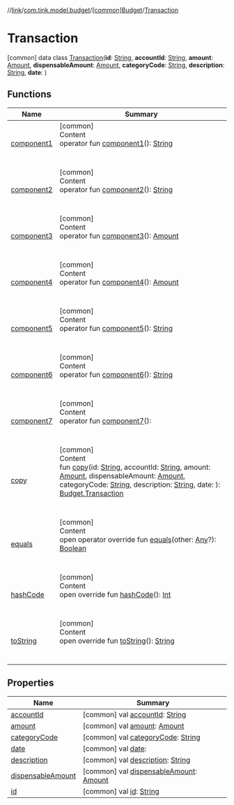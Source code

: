 //[link](../../../index.md)/[com.tink.model.budget](../../index.md)/[[common]Budget](../index.md)/[Transaction](index.md)



# Transaction  
 [common] data class [Transaction](index.md)(**id**: [String](https://kotlinlang.org/api/latest/jvm/stdlib/kotlin/-string/index.html), **accountId**: [String](https://kotlinlang.org/api/latest/jvm/stdlib/kotlin/-string/index.html), **amount**: [Amount](../../../com.tink.model.misc/[common]-amount/index.md), **dispensableAmount**: [Amount](../../../com.tink.model.misc/[common]-amount/index.md), **categoryCode**: [String](https://kotlinlang.org/api/latest/jvm/stdlib/kotlin/-string/index.html), **description**: [String](https://kotlinlang.org/api/latest/jvm/stdlib/kotlin/-string/index.html), **date**: <ERROR CLASS>)   


## Functions  
  
|  Name|  Summary| 
|---|---|
| <a name="com.tink.model.budget/Budget.Transaction/component1/#/PointingToDeclaration/"></a>[component1](component1.md)| <a name="com.tink.model.budget/Budget.Transaction/component1/#/PointingToDeclaration/"></a>[common]  <br>Content  <br>operator fun [component1](component1.md)(): [String](https://kotlinlang.org/api/latest/jvm/stdlib/kotlin/-string/index.html)  <br><br><br>
| <a name="com.tink.model.budget/Budget.Transaction/component2/#/PointingToDeclaration/"></a>[component2](component2.md)| <a name="com.tink.model.budget/Budget.Transaction/component2/#/PointingToDeclaration/"></a>[common]  <br>Content  <br>operator fun [component2](component2.md)(): [String](https://kotlinlang.org/api/latest/jvm/stdlib/kotlin/-string/index.html)  <br><br><br>
| <a name="com.tink.model.budget/Budget.Transaction/component3/#/PointingToDeclaration/"></a>[component3](component3.md)| <a name="com.tink.model.budget/Budget.Transaction/component3/#/PointingToDeclaration/"></a>[common]  <br>Content  <br>operator fun [component3](component3.md)(): [Amount](../../../com.tink.model.misc/[common]-amount/index.md)  <br><br><br>
| <a name="com.tink.model.budget/Budget.Transaction/component4/#/PointingToDeclaration/"></a>[component4](component4.md)| <a name="com.tink.model.budget/Budget.Transaction/component4/#/PointingToDeclaration/"></a>[common]  <br>Content  <br>operator fun [component4](component4.md)(): [Amount](../../../com.tink.model.misc/[common]-amount/index.md)  <br><br><br>
| <a name="com.tink.model.budget/Budget.Transaction/component5/#/PointingToDeclaration/"></a>[component5](component5.md)| <a name="com.tink.model.budget/Budget.Transaction/component5/#/PointingToDeclaration/"></a>[common]  <br>Content  <br>operator fun [component5](component5.md)(): [String](https://kotlinlang.org/api/latest/jvm/stdlib/kotlin/-string/index.html)  <br><br><br>
| <a name="com.tink.model.budget/Budget.Transaction/component6/#/PointingToDeclaration/"></a>[component6](component6.md)| <a name="com.tink.model.budget/Budget.Transaction/component6/#/PointingToDeclaration/"></a>[common]  <br>Content  <br>operator fun [component6](component6.md)(): [String](https://kotlinlang.org/api/latest/jvm/stdlib/kotlin/-string/index.html)  <br><br><br>
| <a name="com.tink.model.budget/Budget.Transaction/component7/#/PointingToDeclaration/"></a>[component7](component7.md)| <a name="com.tink.model.budget/Budget.Transaction/component7/#/PointingToDeclaration/"></a>[common]  <br>Content  <br>operator fun [component7](component7.md)(): <ERROR CLASS>  <br><br><br>
| <a name="com.tink.model.budget/Budget.Transaction/copy/#kotlin.String#kotlin.String#com.tink.model.misc.Amount#com.tink.model.misc.Amount#kotlin.String#kotlin.String#/PointingToDeclaration/"></a>[copy](copy.md)| <a name="com.tink.model.budget/Budget.Transaction/copy/#kotlin.String#kotlin.String#com.tink.model.misc.Amount#com.tink.model.misc.Amount#kotlin.String#kotlin.String#/PointingToDeclaration/"></a>[common]  <br>Content  <br>fun [copy](copy.md)(id: [String](https://kotlinlang.org/api/latest/jvm/stdlib/kotlin/-string/index.html), accountId: [String](https://kotlinlang.org/api/latest/jvm/stdlib/kotlin/-string/index.html), amount: [Amount](../../../com.tink.model.misc/[common]-amount/index.md), dispensableAmount: [Amount](../../../com.tink.model.misc/[common]-amount/index.md), categoryCode: [String](https://kotlinlang.org/api/latest/jvm/stdlib/kotlin/-string/index.html), description: [String](https://kotlinlang.org/api/latest/jvm/stdlib/kotlin/-string/index.html), date: <ERROR CLASS>): [Budget.Transaction](index.md)  <br><br><br>
| <a name="kotlin/Any/equals/#kotlin.Any?/PointingToDeclaration/"></a>[equals](../../../com.tink.service.user/[common]-user-profile-service-impl/index.md#%5Bkotlin%2FAny%2Fequals%2F%23kotlin.Any%3F%2FPointingToDeclaration%2F%5D%2FFunctions%2F1135467963)| <a name="kotlin/Any/equals/#kotlin.Any?/PointingToDeclaration/"></a>[common]  <br>Content  <br>open operator override fun [equals](../../../com.tink.service.user/[common]-user-profile-service-impl/index.md#%5Bkotlin%2FAny%2Fequals%2F%23kotlin.Any%3F%2FPointingToDeclaration%2F%5D%2FFunctions%2F1135467963)(other: [Any](https://kotlinlang.org/api/latest/jvm/stdlib/kotlin/-any/index.html)?): [Boolean](https://kotlinlang.org/api/latest/jvm/stdlib/kotlin/-boolean/index.html)  <br><br><br>
| <a name="kotlin/Any/hashCode/#/PointingToDeclaration/"></a>[hashCode](../../../com.tink.service.user/[common]-user-profile-service-impl/index.md#%5Bkotlin%2FAny%2FhashCode%2F%23%2FPointingToDeclaration%2F%5D%2FFunctions%2F1135467963)| <a name="kotlin/Any/hashCode/#/PointingToDeclaration/"></a>[common]  <br>Content  <br>open override fun [hashCode](../../../com.tink.service.user/[common]-user-profile-service-impl/index.md#%5Bkotlin%2FAny%2FhashCode%2F%23%2FPointingToDeclaration%2F%5D%2FFunctions%2F1135467963)(): [Int](https://kotlinlang.org/api/latest/jvm/stdlib/kotlin/-int/index.html)  <br><br><br>
| <a name="kotlin/Any/toString/#/PointingToDeclaration/"></a>[toString](../../../com.tink.service.user/[common]-user-profile-service-impl/index.md#%5Bkotlin%2FAny%2FtoString%2F%23%2FPointingToDeclaration%2F%5D%2FFunctions%2F1135467963)| <a name="kotlin/Any/toString/#/PointingToDeclaration/"></a>[common]  <br>Content  <br>open override fun [toString](../../../com.tink.service.user/[common]-user-profile-service-impl/index.md#%5Bkotlin%2FAny%2FtoString%2F%23%2FPointingToDeclaration%2F%5D%2FFunctions%2F1135467963)(): [String](https://kotlinlang.org/api/latest/jvm/stdlib/kotlin/-string/index.html)  <br><br><br>


## Properties  
  
|  Name|  Summary| 
|---|---|
| <a name="com.tink.model.budget/Budget.Transaction/accountId/#/PointingToDeclaration/"></a>[accountId](account-id.md)| <a name="com.tink.model.budget/Budget.Transaction/accountId/#/PointingToDeclaration/"></a> [common] val [accountId](account-id.md): [String](https://kotlinlang.org/api/latest/jvm/stdlib/kotlin/-string/index.html)   <br>
| <a name="com.tink.model.budget/Budget.Transaction/amount/#/PointingToDeclaration/"></a>[amount](amount.md)| <a name="com.tink.model.budget/Budget.Transaction/amount/#/PointingToDeclaration/"></a> [common] val [amount](amount.md): [Amount](../../../com.tink.model.misc/[common]-amount/index.md)   <br>
| <a name="com.tink.model.budget/Budget.Transaction/categoryCode/#/PointingToDeclaration/"></a>[categoryCode](category-code.md)| <a name="com.tink.model.budget/Budget.Transaction/categoryCode/#/PointingToDeclaration/"></a> [common] val [categoryCode](category-code.md): [String](https://kotlinlang.org/api/latest/jvm/stdlib/kotlin/-string/index.html)   <br>
| <a name="com.tink.model.budget/Budget.Transaction/date/#/PointingToDeclaration/"></a>[date](date.md)| <a name="com.tink.model.budget/Budget.Transaction/date/#/PointingToDeclaration/"></a> [common] val [date](date.md): <ERROR CLASS>   <br>
| <a name="com.tink.model.budget/Budget.Transaction/description/#/PointingToDeclaration/"></a>[description](description.md)| <a name="com.tink.model.budget/Budget.Transaction/description/#/PointingToDeclaration/"></a> [common] val [description](description.md): [String](https://kotlinlang.org/api/latest/jvm/stdlib/kotlin/-string/index.html)   <br>
| <a name="com.tink.model.budget/Budget.Transaction/dispensableAmount/#/PointingToDeclaration/"></a>[dispensableAmount](dispensable-amount.md)| <a name="com.tink.model.budget/Budget.Transaction/dispensableAmount/#/PointingToDeclaration/"></a> [common] val [dispensableAmount](dispensable-amount.md): [Amount](../../../com.tink.model.misc/[common]-amount/index.md)   <br>
| <a name="com.tink.model.budget/Budget.Transaction/id/#/PointingToDeclaration/"></a>[id](id.md)| <a name="com.tink.model.budget/Budget.Transaction/id/#/PointingToDeclaration/"></a> [common] val [id](id.md): [String](https://kotlinlang.org/api/latest/jvm/stdlib/kotlin/-string/index.html)   <br>


